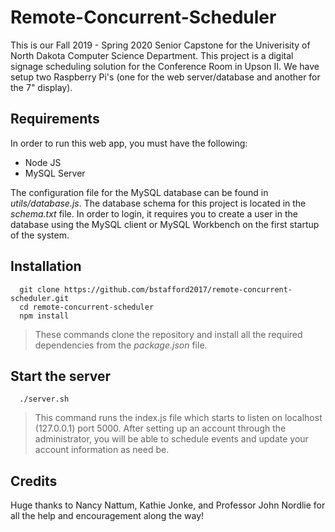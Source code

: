 # Remote-Concurrent-Scheduler
  This is our Fall 2019 - Spring 2020 Senior Capstone for the Univerisity of North Dakota Computer Science Department. This project is a digital signage scheduling solution for the Conference Room in Upson II. We have setup two Raspberry Pi's (one for the web server/database and another for the 7" display). 

## Requirements
 In order to run this web app, you must have the following:
 - Node JS
 - MySQL Server
  
  The configuration file for the MySQL database can be found in *utils/database.js*. The database schema for this project is located in the *schema.txt* file.
  In order to login, it requires you to create a user in the database using the MySQL client or MySQL Workbench on the first startup of the system.

## Installation
```
  git clone https://github.com/bstafford2017/remote-concurrent-scheduler.git
  cd remote-concurrent-scheduler
  npm install
```
> These commands clone the repository and install all the required dependencies from the *package.json* file.

## Start the server
```
  ./server.sh
```
> This command runs the index.js file which starts to listen on localhost (127.0.0.1) 
  port 5000. After setting up an account through the administrator, you will be able
  to schedule events and update your account information as need be.

## Credits
  Huge thanks to Nancy Nattum, Kathie Jonke, and Professor John Nordlie for 
  all the help and encouragement along the way!
